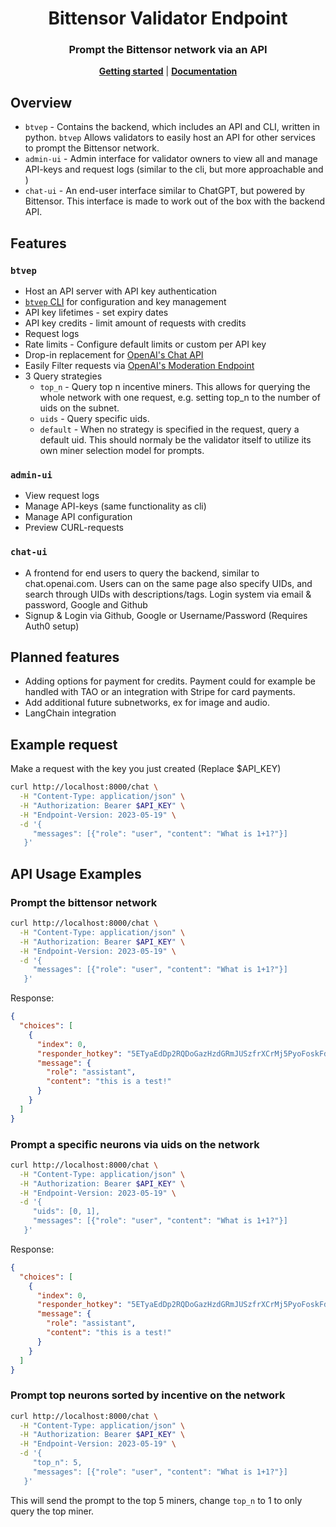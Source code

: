 <div align="center">

# **Bittensor Validator Endpoint**

### Prompt the Bittensor network via an API <!-- omit in toc -->

**[Getting started](btvep/README.md#getting-started)** |
**[Documentation](./docs/README.md)**

</div>

## Overview

- `btvep` - Contains the backend, which includes an API and CLI, written in python. `btvep` Allows validators to easily host an API for other services to prompt the Bittensor network.
- `admin-ui` - Admin interface for validator owners to view all and manage API-keys and request logs (similar to the cli, but more approachable and )
- `chat-ui` - An end-user interface similar to ChatGPT, but powered by Bittensor. This interface is made to work out of the box with the backend API.

## Features

### `btvep`

- Host an API server with API key authentication
- [`btvep` CLI](./docs/cli.md) for configuration and key management
- API key lifetimes - set expiry dates
- API key credits - limit amount of requests with credits
- Request logs
- Rate limits - Configure default limits or custom per API key
- Drop-in replacement for [OpenAI's Chat API](https://platform.openai.com/docs/api-reference/chat)
- Easily Filter requests via [OpenAI's Moderation Endpoint](https://platform.openai.com/docs/guides/moderation/overview)
- 3 Query strategies
  - `top_n` - Query top n incentive miners. This allows for querying the whole network with one request, e.g. setting top_n to the number of uids on the subnet.
  - `uids` - Query specific uids.
  - `default` - When no strategy is specified in the request, query a default uid. This should normaly be the validator itself to utilize its own miner selection model for prompts.

### `admin-ui`

- View request logs
- Manage API-keys (same functionality as cli)
- Manage API configuration
- Preview CURL-requests

### `chat-ui`

- A frontend for end users to query the backend, similar to chat.openai.com. Users can on the same page also specify UIDs, and search through UIDs with descriptions/tags. Login system via email & password, Google and Github
- Signup & Login via Github, Google or Username/Password (Requires Auth0 setup)

## Planned features

- Adding options for payment for credits. Payment could for example be handled with TAO or an integration with Stripe for card payments.
- Add additional future subnetworks, ex for image and audio.
- LangChain integration

## Example request

Make a request with the key you just created (Replace $API_KEY)

```bash
curl http://localhost:8000/chat \
  -H "Content-Type: application/json" \
  -H "Authorization: Bearer $API_KEY" \
  -H "Endpoint-Version: 2023-05-19" \
  -d '{
     "messages": [{"role": "user", "content": "What is 1+1?"}]
   }'
```

## API Usage Examples

### Prompt the bittensor network

```bash
curl http://localhost:8000/chat \
  -H "Content-Type: application/json" \
  -H "Authorization: Bearer $API_KEY" \
  -H "Endpoint-Version: 2023-05-19" \
  -d '{
     "messages": [{"role": "user", "content": "What is 1+1?"}]
   }'
```

Response:

```json
{
  "choices": [
    {
      "index": 0,
      "responder_hotkey": "5ETyaEdDp2RQDoGazHzdGRmJUSzfrXCrMj5PyoFoskFdtsyH",
      "message": {
        "role": "assistant",
        "content": "this is a test!"
      }
    }
  ]
}
```

### Prompt a specific neurons via uids on the network

```bash
curl http://localhost:8000/chat \
  -H "Content-Type: application/json" \
  -H "Authorization: Bearer $API_KEY" \
  -H "Endpoint-Version: 2023-05-19" \
  -d '{
     "uids": [0, 1],
     "messages": [{"role": "user", "content": "What is 1+1?"}]
   }'
```

Response:

```json
{
  "choices": [
    {
      "index": 0,
      "responder_hotkey": "5ETyaEdDp2RQDoGazHzdGRmJUSzfrXCrMj5PyoFoskFdtsyH",
      "message": {
        "role": "assistant",
        "content": "this is a test!"
      }
    }
  ]
}
```

### Prompt top neurons sorted by incentive on the network

```bash
curl http://localhost:8000/chat \
  -H "Content-Type: application/json" \
  -H "Authorization: Bearer $API_KEY" \
  -H "Endpoint-Version: 2023-05-19" \
  -d '{
     "top_n": 5,
     "messages": [{"role": "user", "content": "What is 1+1?"}]
   }'
```

This will send the prompt to the top 5 miners, change `top_n` to 1 to only query the top miner.
